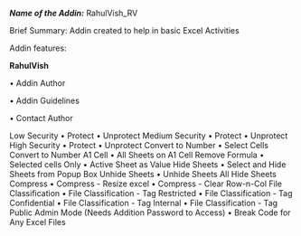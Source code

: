 ***Name of the Addin:*** RahulVish_RV

Brief Summary:
Addin created to help in basic Excel Activities

Addin features:

__RahulVish__

  • Addin Author

  • Addin Guidelines
  
  • Contact Author
  

Low Security
  • Protect
  • Unprotect
Medium Security
  • Protect
  • Unprotect
High Security
  • Protect
  • Unprotect
Convert to Number
  • Select Cells Convert to Number
A1 Cell
  • All Sheets on A1 Cell
Remove Formula
  • Selected cells Only
  • Active Sheet as Value
Hide Sheets
  • Select and Hide Sheets from Popup Box
Unhide Sheets
  • Unhide Sheets All Hide Sheets
Compress
  • Compress - Resize excel
  • Compress - Clear Row-n-Col
File Classification
  • File Classification - Tag Restricted
  • File Classification - Tag Confidential
  • File Classification - Tag Internal
  • File Classification - Tag Public
Admin Mode (Needs Addition Password to Access)
  • Break Code for Any Excel Files






